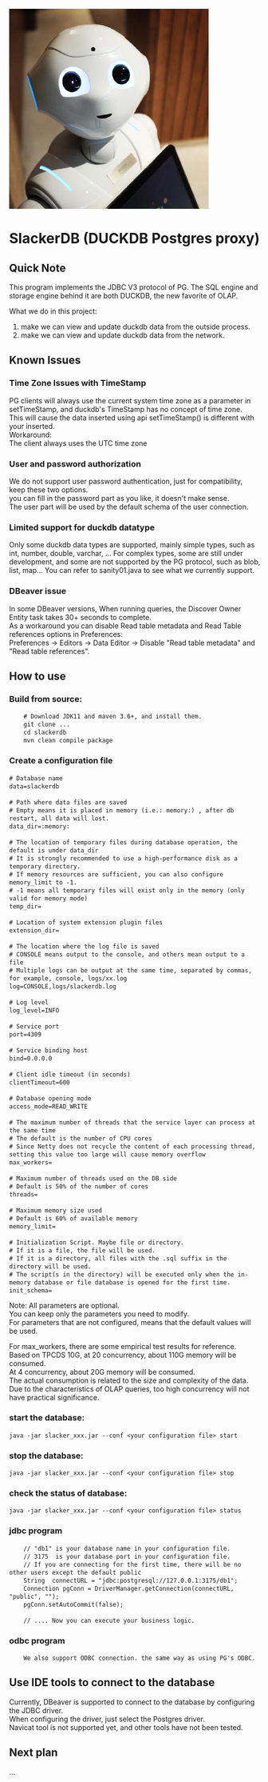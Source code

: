 ![机器人小懒](robotslacker.jpg)

# SlackerDB (DUCKDB Postgres proxy)

## Quick Note
This program implements the JDBC V3 protocol of PG.
The SQL engine and storage engine behind it are both DUCKDB, the new favorite of OLAP.

What we do in this project:
1. make we can view and update duckdb data from the outside process.
2. make we can view and update duckdb data from the network.

## Known Issues
### Time Zone Issues with TimeStamp
  PG clients will always use the current system time zone as a parameter in setTimeStamp, and duckdb's TimeStamp has no concept of time zone.  
  This will cause the data inserted using api setTimeStamp() is different with your inserted.  
  Workaround:   
  The client always uses the UTC time zone
### User and password authorization
  We do not support user password authentication, just for compatibility, keep these two options.  
  you can fill in the password part as you like, it doesn't make sense.  
  The user part will be used by the default schema of the user connection.
### Limited support for duckdb datatype
  Only some duckdb data types are supported, mainly simple types, such as int, number, double, varchar, ... 
  For complex types, some are still under development, and some are not supported by the PG protocol, such as blob, list, map...
  You can refer to sanity01.java to see what we currently support.
### DBeaver issue
  In some DBeaver versions, When running queries, the Discover Owner Entity task takes 30+ seconds to complete.  
  As a workaround you can disable Read table metadata and Read Table references options in Preferences:  
     Preferences -> Editors -> Data Editor -> Disable "Read table metadata" and "Read table references".
## How to use
### Build from source:
```
    # Download JDK11 and maven 3.6+, and install them.
    git clone ...
    cd slackerdb
    mvn clean compile package
```

### Create a configuration file
``` 
# Database name
data=slackerdb

# Path where data files are saved
# Empty means it is placed in memory (i.e.: memory:) , after db restart, all data will lost.
data_dir=:memory:

# The location of temporary files during database operation, the default is under data_dir
# It is strongly recommended to use a high-performance disk as a temporary directory.
# If memory resources are sufficient, you can also configure memory_limit to -1.
# -1 means all temporary files will exist only in the memory (only valid for memory mode)
temp_dir=

# Location of system extension plugin files
extension_dir=

# The location where the log file is saved
# CONSOLE means output to the console, and others mean output to a file
# Multiple logs can be output at the same time, separated by commas, for example, console, logs/xx.log
log=CONSOLE,logs/slackerdb.log

# Log level
log_level=INFO

# Service port
port=4309

# Service binding host
bind=0.0.0.0

# Client idle timeout (in seconds)
clientTimeout=600

# Database opening mode
access_mode=READ_WRITE

# The maximum number of threads that the service layer can process at the same time
# The default is the number of CPU cores
# Since Netty does not recycle the content of each processing thread, setting this value too large will cause memory overflow
max_workers=

# Maximum number of threads used on the DB side
# Default is 50% of the number of cores
threads=

# Maximum memory size used
# Default is 60% of available memory
memory_limit=

# Initialization Script. Maybe file or directory.
# If it is a file, the file will be used.
# If it is a directory, all files with the .sql suffix in the directory will be used.
# The script(s in the directory) will be executed only when the in-memory database or file database is opened for the first time.
init_schema=

```
Note: All parameters are optional.   
You can keep only the parameters you need to modify.   
For parameters that are not configured, means that the default values  will be used.

For max_workers, there are some empirical test results for reference.  
Based on TPCDS 10G, at 20 concurrency, about 110G memory will be consumed.   
At 4 concurrency, about 20G memory will be consumed.   
The actual consumption is related to the size and complexity of the data.   
Due to the characteristics of OLAP queries, too high concurrency will not have practical significance.

### start the database:
``` 
java -jar slacker_xxx.jar --conf <your configuration file> start
```

### stop the database:
```
java -jar slacker_xxx.jar --conf <your configuration file> stop
```

### check the status of database:
```
java -jar slacker_xxx.jar --conf <your configuration file> status
```
### jdbc program
``` 
    // "db1" is your database name in your configuration file.
    // 3175  is your database port in your configuration file.
    // If you are connecting for the first time, there will be no other users except the default public
    String  connectURL = "jdbc:postgresql://127.0.0.1:3175/db1";
    Connection pgConn = DriverManager.getConnection(connectURL, "public", "");
    pgConn.setAutoCommit(false);
   
    // .... Now you can execute your business logic.
```
### odbc program
``` 
    We also support ODBC connection. the same way as using PG's ODBC.
```

## Use IDE tools to connect to the database
Currently, DBeaver is supported to connect to the database by configuring the JDBC driver.  
When configuring the driver, just select the Postgres driver.  
Navicat tool is not supported yet, and other tools have not been tested.  

## Next plan
...
